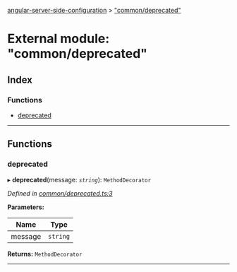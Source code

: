 [angular-server-side-configuration](../README.md) > ["common/deprecated"](../modules/_common_deprecated_.md)

# External module: "common/deprecated"

## Index

### Functions

* [deprecated](_common_deprecated_.md#deprecated)

---

## Functions

<a id="deprecated"></a>

###  deprecated

▸ **deprecated**(message: *`string`*): `MethodDecorator`

*Defined in [common/deprecated.ts:3](https://github.com/kyubisation/angular-server-side-configuration/blob/dfc956e/src/common/deprecated.ts#L3)*

**Parameters:**

| Name | Type |
| ------ | ------ |
| message | `string` |

**Returns:** `MethodDecorator`

___

